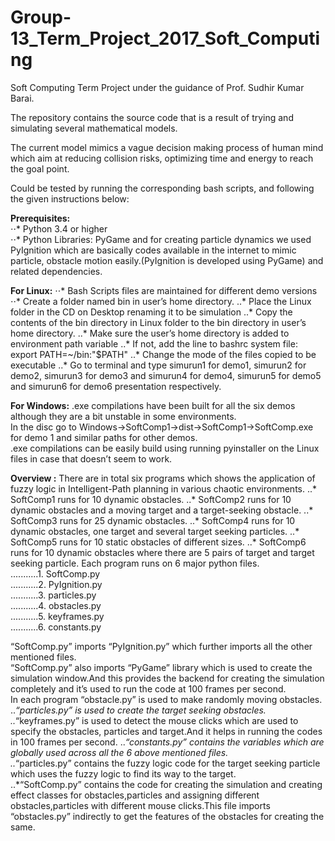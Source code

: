 # Group-13_Term_Project_2017_Soft_Computing
Soft Computing Term Project under the guidance of Prof. Sudhir Kumar Barai. 

The repository contains the source code that is a result of trying and simulating several mathematical models.

The current model mimics a vague decision making process of human mind which aim at reducing collision risks, optimizing time and energy to reach
the goal point.

Could be tested by running the corresponding bash scripts, and following the given instructions below:

**Prerequisites:**  
⋅⋅* Python 3.4 or higher  
⋅⋅* Python Libraries: PyGame and for creating particle dynamics we used PyIgnition which are basically codes available in the internet to mimic particle, obstacle motion easily.(PyIgnition is developed using PyGame) and related dependencies.  

**For Linux:**
⋅⋅* Bash Scripts files are maintained for different demo versions
⋅⋅* Create a folder named bin in user’s home directory.
..* Place the Linux folder in the CD on Desktop renaming it to be simulation
..* Copy the contents of the bin directory in Linux folder to the bin directory in user’s home directory.
..* Make sure the user’s home directory is added to environment path variable
..* If not, add the line to bashrc system file: export PATH=~/bin:"$PATH"
..* Change the mode of the files copied to be executable
..* Go to terminal and type simurun1 for demo1, simurun2 for demo2, simurun3 for demo3 and simurun4 for demo4, simurun5 for demo5 and simurun6 for demo6 presentation respectively.

**For Windows:**
.exe compilations have been built for all the six demos although they are a bit unstable in some environments.  
In the disc go to Windows->SoftComp1->dist->SoftComp1->SoftComp.exe for demo 1 and similar paths for other demos.  
.exe compilations can be easily build using running pyinstaller on the Linux files in case that doesn’t seem to work.  

**Overview :**
There are in total six programs which shows the application of fuzzy logic in Intelligent-Path planning in various chaotic environments.
..* SoftComp1 runs for 10 dynamic obstacles.
..* SoftComp2 runs for 10 dynamic obstacles and a moving target and a target-seeking obstacle.
..* SoftComp3 runs for 25 dynamic obstacles.
..* SoftComp4 runs for 10 dynamic obstacles, one target and several target seeking particles.
..* SoftComp5 runs for 10 static obstacles of different sizes.
..* SoftComp6 runs for 10 dynamic obstacles where there are 5 pairs of target and target seeking particle.
Each program runs on 6 major python files.  
...........1. SoftComp.py  
...........2. PyIgnition.py  
...........3. particles.py  
...........4. obstacles.py  
...........5. keyframes.py  
...........6. constants.py  
  
“SoftComp.py” imports “PyIgnition.py” which further imports all the other mentioned files.  
“SoftComp.py” also imports “PyGame” library which is used to create the simulation window.And this provides the backend for creating the simulation completely and it’s used to run the code at 100 frames per second.  
In each program “obstacle.py” is used to make randomly moving obstacles.  
..*“particles.py”  is used to create the target seeking obstacles.  
..*“keyframes.py”  is used to detect the mouse clicks which are used to specify the obstacles, particles and target.And it helps in running the codes in 100 frames per second. 
..*“constants.py”  contains the variables which are globally used across all the 6 above mentioned files.  
..*“particles.py”  contains the fuzzy logic code for the target seeking particle which uses the fuzzy logic to find its way to the target.  
..*“SoftComp.py” contains the code for creating the simulation and creating effect classes for obstacles,particles and assigning different obstacles,particles with different mouse clicks.This file imports “obstacles.py” indirectly to get the features of the obstacles for creating the same.  
